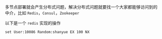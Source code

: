 多节点部署就会产生分布式问题，解决分布式问题就要找一个大家都能够访问到的中介，比如 `Redis`，`Consul`，`Zookeeper`

以下是一个 `redis` 实现的操作

`set User:10086 Random:shanyue EX 100 NX`
